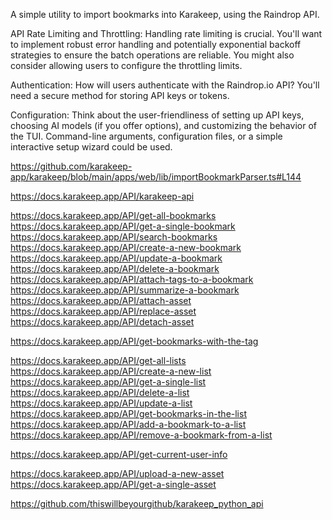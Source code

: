 A simple utility to import bookmarks into Karakeep, using the Raindrop API.

API Rate Limiting and Throttling: Handling rate limiting is crucial. You'll want to implement robust error handling and potentially exponential backoff strategies to ensure the batch operations are reliable. You might also consider allowing users to configure the throttling limits.

Authentication: How will users authenticate with the Raindrop.io API? You'll need a secure method for storing API keys or tokens.

Configuration: Think about the user-friendliness of setting up API keys, choosing AI models (if you offer options), and customizing the behavior of the TUI. Command-line arguments, configuration files, or a simple interactive setup wizard could be used.

https://github.com/karakeep-app/karakeep/blob/main/apps/web/lib/importBookmarkParser.ts#L144

https://docs.karakeep.app/API/karakeep-api

https://docs.karakeep.app/API/get-all-bookmarks
https://docs.karakeep.app/API/get-a-single-bookmark
https://docs.karakeep.app/API/search-bookmarks
https://docs.karakeep.app/API/create-a-new-bookmark
https://docs.karakeep.app/API/update-a-bookmark
https://docs.karakeep.app/API/delete-a-bookmark
https://docs.karakeep.app/API/attach-tags-to-a-bookmark
https://docs.karakeep.app/API/summarize-a-bookmark
https://docs.karakeep.app/API/attach-asset
https://docs.karakeep.app/API/replace-asset
https://docs.karakeep.app/API/detach-asset

https://docs.karakeep.app/API/get-bookmarks-with-the-tag

https://docs.karakeep.app/API/get-all-lists
https://docs.karakeep.app/API/create-a-new-list
https://docs.karakeep.app/API/get-a-single-list
https://docs.karakeep.app/API/delete-a-list
https://docs.karakeep.app/API/update-a-list
https://docs.karakeep.app/API/get-bookmarks-in-the-list
https://docs.karakeep.app/API/add-a-bookmark-to-a-list
https://docs.karakeep.app/API/remove-a-bookmark-from-a-list

https://docs.karakeep.app/API/get-current-user-info

https://docs.karakeep.app/API/upload-a-new-asset
https://docs.karakeep.app/API/get-a-single-asset

https://github.com/thiswillbeyourgithub/karakeep_python_api
